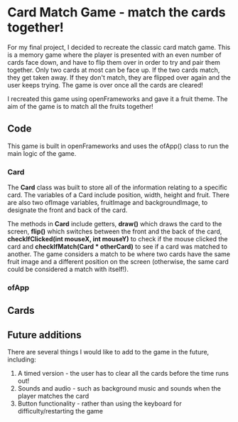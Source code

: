 # Card Match Game - match the cards together!


For my final project, I decided to recreate the classic card match game. This is a memory game where the player is presented with an even number of cards face down, and have to flip them over in order to try and pair them together. Only two cards at most can be face up. If the two cards match, they get taken away. If they don't match, they are flipped over again and the user keeps trying. The game is over once all the cards are cleared!

I recreated this game using openFrameworks and gave it a fruit theme. The aim of the game is to match all the fruits together!

## Code

This game is built in openFrameworks and uses the ofApp() class to run the main logic of the game. 

### Card 

The **Card** class was built to store all of the information relating to a specific card. The variables of a Card include position, width, height and fruit. There are also two ofImage variables, fruitImage and backgroundImage, to designate the front and back of the card.

The methods in **Card** include getters, **draw()** which draws the card to the screen, **flip()** which switches between the front and the back of the card, **checkIfClicked(int mouseX, int mouseY)** to check if the mouse clicked the card and **checkIfMatch(Card * otherCard)** to see if a card was matched to another. The game considers a match to be where two cards have the same fruit image and a different position on the screen (otherwise, the same card could be considered a match with itself!). 

### ofApp

## Cards


## Future additions

There are several things I would like to add to the game in the future, including:
1. A timed version - the user has to clear all the cards before the time runs out!
2. Sounds and audio - such as background music and sounds when the player matches the card
3. Button functionality - rather than using the keyboard for difficulty/restarting the game 
